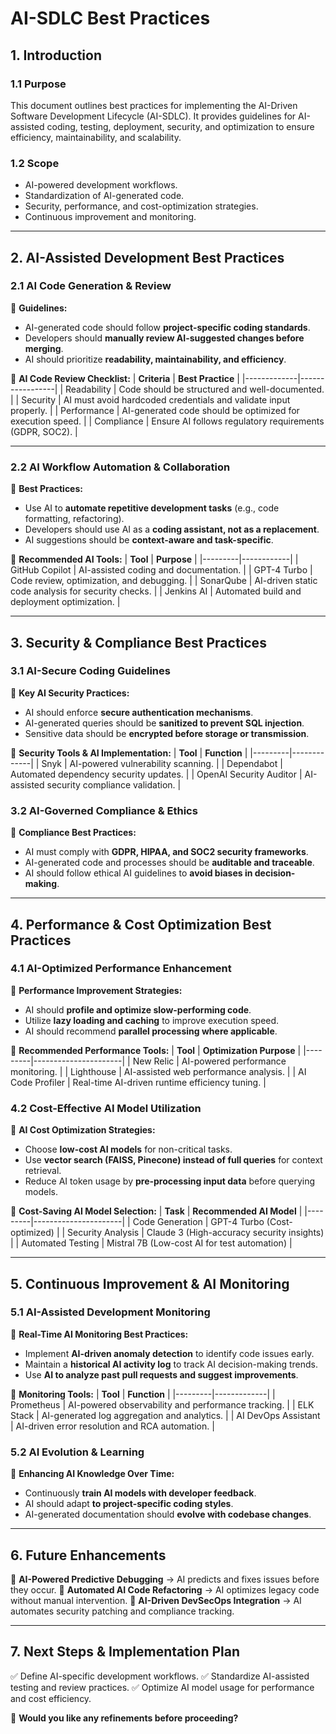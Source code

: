 # **AI-SDLC Best Practices**

## **1. Introduction**

### **1.1 Purpose**
This document outlines best practices for implementing the AI-Driven Software Development Lifecycle (AI-SDLC). It provides guidelines for AI-assisted coding, testing, deployment, security, and optimization to ensure efficiency, maintainability, and scalability.

### **1.2 Scope**
- AI-powered development workflows.
- Standardization of AI-generated code.
- Security, performance, and cost-optimization strategies.
- Continuous improvement and monitoring.

---

## **2. AI-Assisted Development Best Practices**

### **2.1 AI Code Generation & Review**
📌 **Guidelines:**
- AI-generated code should follow **project-specific coding standards**.
- Developers should **manually review AI-suggested changes before merging**.
- AI should prioritize **readability, maintainability, and efficiency**.

🔹 **AI Code Review Checklist:**
| **Criteria** | **Best Practice** |
|-------------|-----------------|
| Readability | Code should be structured and well-documented. |
| Security | AI must avoid hardcoded credentials and validate input properly. |
| Performance | AI-generated code should be optimized for execution speed. |
| Compliance | Ensure AI follows regulatory requirements (GDPR, SOC2). |

---

### **2.2 AI Workflow Automation & Collaboration**
📌 **Best Practices:**
- Use AI to **automate repetitive development tasks** (e.g., code formatting, refactoring).
- Developers should use AI as a **coding assistant, not as a replacement**.
- AI suggestions should be **context-aware and task-specific**.

🔹 **Recommended AI Tools:**
| **Tool** | **Purpose** |
|---------|------------|
| GitHub Copilot | AI-assisted coding and documentation. |
| GPT-4 Turbo | Code review, optimization, and debugging. |
| SonarQube | AI-driven static code analysis for security checks. |
| Jenkins AI | Automated build and deployment optimization. |

---

## **3. Security & Compliance Best Practices**

### **3.1 AI-Secure Coding Guidelines**
📌 **Key AI Security Practices:**
- AI should enforce **secure authentication mechanisms**.
- AI-generated queries should be **sanitized to prevent SQL injection**.
- Sensitive data should be **encrypted before storage or transmission**.

🔹 **Security Tools & AI Implementation:**
| **Tool** | **Function** |
|---------|-------------|
| Snyk | AI-powered vulnerability scanning. |
| Dependabot | Automated dependency security updates. |
| OpenAI Security Auditor | AI-assisted security compliance validation. |

### **3.2 AI-Governed Compliance & Ethics**
📌 **Compliance Best Practices:**
- AI must comply with **GDPR, HIPAA, and SOC2 security frameworks**.
- AI-generated code and processes should be **auditable and traceable**.
- AI should follow ethical AI guidelines to **avoid biases in decision-making**.

---

## **4. Performance & Cost Optimization Best Practices**

### **4.1 AI-Optimized Performance Enhancement**
📌 **Performance Improvement Strategies:**
- AI should **profile and optimize slow-performing code**.
- Utilize **lazy loading and caching** to improve execution speed.
- AI should recommend **parallel processing where applicable**.

🔹 **Recommended Performance Tools:**
| **Tool** | **Optimization Purpose** |
|---------|----------------------|
| New Relic | AI-powered performance monitoring. |
| Lighthouse | AI-assisted web performance analysis. |
| AI Code Profiler | Real-time AI-driven runtime efficiency tuning. |

### **4.2 Cost-Effective AI Model Utilization**
📌 **AI Cost Optimization Strategies:**
- Choose **low-cost AI models** for non-critical tasks.
- Use **vector search (FAISS, Pinecone) instead of full queries** for context retrieval.
- Reduce AI token usage by **pre-processing input data** before querying models.

🔹 **Cost-Saving AI Model Selection:**
| **Task** | **Recommended AI Model** |
|---------|----------------------|
| Code Generation | GPT-4 Turbo (Cost-optimized) |
| Security Analysis | Claude 3 (High-accuracy security insights) |
| Automated Testing | Mistral 7B (Low-cost AI for test automation) |

---

## **5. Continuous Improvement & AI Monitoring**

### **5.1 AI-Assisted Development Monitoring**
📌 **Real-Time AI Monitoring Best Practices:**
- Implement **AI-driven anomaly detection** to identify code issues early.
- Maintain a **historical AI activity log** to track AI decision-making trends.
- Use **AI to analyze past pull requests and suggest improvements**.

🔹 **Monitoring Tools:**
| **Tool** | **Function** |
|---------|-------------|
| Prometheus | AI-powered observability and performance tracking. |
| ELK Stack | AI-generated log aggregation and analytics. |
| AI DevOps Assistant | AI-driven error resolution and RCA automation. |

### **5.2 AI Evolution & Learning**
📌 **Enhancing AI Knowledge Over Time:**
- Continuously **train AI models with developer feedback**.
- AI should adapt **to project-specific coding styles**.
- AI-generated documentation should **evolve with codebase changes**.

---

## **6. Future Enhancements**
🔹 **AI-Powered Predictive Debugging** → AI predicts and fixes issues before they occur.
🔹 **Automated AI Code Refactoring** → AI optimizes legacy code without manual intervention.
🔹 **AI-Driven DevSecOps Integration** → AI automates security patching and compliance tracking.

---

## **7. Next Steps & Implementation Plan**
✅ Define AI-specific development workflows.
✅ Standardize AI-assisted testing and review practices.
✅ Optimize AI model usage for performance and cost efficiency.

🚀 **Would you like any refinements before proceeding?**

